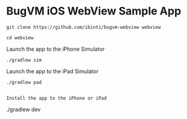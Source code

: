 # BugVM iOS WebView Sample App

```
git clone https://github.com/ibinti/bugvm-webview webview

cd webview
```

Launch the app to the iPhone Simulator
```
./gradlew sim
```

Launch the app to the iPad Simulator
```
./gradlew pad


Install the app to the iPhone or iPad
```
./gradlew dev
```
